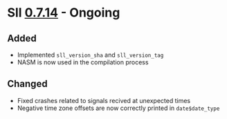 # Sll [0.7.14] - Ongoing

## Added

- Implemented `sll_version_sha` and `sll_version_tag`
- NASM is now used in the compilation process

## Changed

- Fixed crashes related to signals recived at unexpected times
- Negative time zone offsets are now correctly printed in `date$date_type`

[0.7.14]: https://github.com/sl-lang/sll/compare/sll-v0.7.13...main
